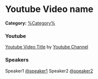 # Youtube Video name
**Category:** [%Category%](https://github.com/rgondev/til/blob/master/README.md#category)
### Youtube

<!-- Youtube embedded -->

[Youtube Video Title](http://www.link-to-the-youtube-video) by [Youtube Channel](http://www.link-to-the-youtube-channel)


### Speakers
Speaker1 [@speaker1](https://github-profile)
Speaker2 [@speaker2](https://twitter-profile)